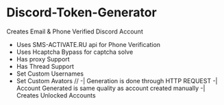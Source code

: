 # Discord-Token-Generator

Creates Email & Phone Verified Discord Account

- Uses SMS-ACTIVATE.RU api for Phone Verification
- Uses Hcaptcha Bypass for captcha solve
- Has proxy Support
- Has Thread Support
- Set Custom Usernames 
- Set Custom Avators
//
-| Generation is done through HTTP REQUEST 
-| Account Generated is same quality as account created manually
-| Creates Unlocked Accounts
